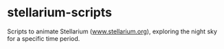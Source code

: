 # stellarium-scripts
Scripts to animate Stellarium (www.stellarium.org), exploring the night sky for a specific time period.
